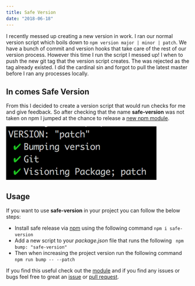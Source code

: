 ```yaml
---
title: Safe Version
date: "2018-06-18"
---
```


I recently messed up creating a new version in work. I ran our normal version script which boils down to
`npm version major | minor | patch`. We have a bunch of commit and version hooks that take care of the rest of our
version process. However this time I run the script I messed up! I when to push the new git tag that the version script
creates. The was rejected as the tag already existed. I did the cardinal sin and forgot to pull the latest master before
I ran any processes locally.

## In comes Safe Version
From this I decided to create a version script that would run checks for me and give feedback. So after checking that the
name **safe-version** was not taken on npm I jumped at the chance to release a [new npm module](https://github.com/chrislaughlin/safe-version).

![Safe Version](./safe-version.png)

## Usage

If you want to use **safe-version** in your project you can follow the below steps:

- Install safe release via [npm](https://www.google.co.uk/search?q=installing+npm&rlz=1C5CHFA_enUS723GB724&oq=installing+npm+&aqs=chrome..69i57j0l5.2815j0j7&sourceid=chrome&ie=UTF-8) using the following command `npm i safe-version`
- Add a new script to your _package.json_ file that runs the following ` npm bump: "safe-version"`
- Then when increasing the project version run the following command `npm run bump -- --patch`

If you find this useful check out the [module](https://github.com/chrislaughlin/safe-version) and if you find any issues
 or bugs feel free to great an [issue](https://github.com/chrislaughlin/safe-version/issues?q=is%3Aissue+is%3Aopen+sort%3Aupdated-desc)
 or [pull request](https://github.com/chrislaughlin/safe-version/pulls?q=is%3Apr+is%3Aopen+sort%3Aupdated-desc).